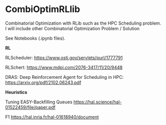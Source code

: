 # CombiOptimRLlib
Combinatorial Optimization with RLib such as the HPC Scheduling problem. I will include other Combinatorial Optimization Problem / Solution

See Notebooks (.ipynb files).

**RL**

RLScheduler:
https://www.osti.gov/servlets/purl/1777791

RLSchert:
https://www.mdpi.com/2076-3417/11/20/9448

DRAS: Deep Reinforcement Agent for Scheduling in HPC:
https://arxiv.org/pdf/2102.06243.pdf

**Heuristics**

Tuning EASY-Backfilling Queues
https://hal.science/hal-01522459/file/paper.pdf

F1
https://hal.inria.fr/hal-01618940/document
